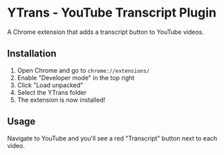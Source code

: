 # YTrans - YouTube Transcript Plugin

A Chrome extension that adds a transcript button to YouTube videos.

## Installation

1. Open Chrome and go to `chrome://extensions/`
2. Enable "Developer mode" in the top right
3. Click "Load unpacked"
4. Select the YTrans folder
5. The extension is now installed!

## Usage

Navigate to YouTube and you'll see a red "Transcript" button next to each video.